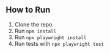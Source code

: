 ## How to Run

1. Clone the repo  
2. Run `npm install`  
3. Run `npx playwright install`  
4. Run tests with `npx playwright test`

